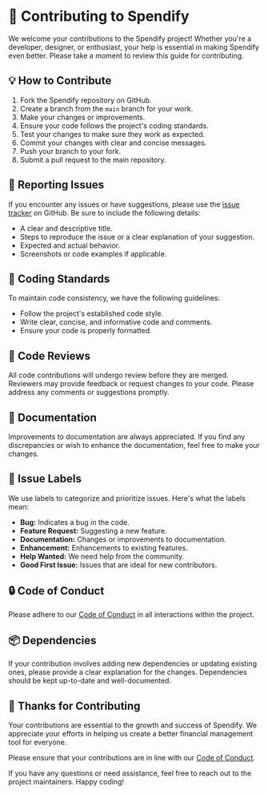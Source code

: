 # 🤝 Contributing to Spendify

We welcome your contributions to the Spendify project! Whether you're a developer, designer, or enthusiast, your help is essential in making Spendify even better. Please take a moment to review this guide for contributing.

## 💡 How to Contribute

1. Fork the Spendify repository on GitHub.
2. Create a branch from the `main` branch for your work.
3. Make your changes or improvements.
4. Ensure your code follows the project's coding standards.
5. Test your changes to make sure they work as expected.
6. Commit your changes with clear and concise messages.
7. Push your branch to your fork.
8. Submit a pull request to the main repository.

## 📄 Reporting Issues

If you encounter any issues or have suggestions, please use the [issue tracker](https://github.com/ayushsoni1010/spendify/issues) on GitHub. Be sure to include the following details:

- A clear and descriptive title.
- Steps to reproduce the issue or a clear explanation of your suggestion.
- Expected and actual behavior.
- Screenshots or code examples if applicable.

## 🌟 Coding Standards

To maintain code consistency, we have the following guidelines:

- Follow the project's established code style.
- Write clear, concise, and informative code and comments.
- Ensure your code is properly formatted.

## 💬 Code Reviews

All code contributions will undergo review before they are merged. Reviewers may provide feedback or request changes to your code. Please address any comments or suggestions promptly.

## 📝 Documentation

Improvements to documentation are always appreciated. If you find any discrepancies or wish to enhance the documentation, feel free to make your changes.

## 📌 Issue Labels
We use labels to categorize and prioritize issues. Here's what the labels mean:

- **Bug:** Indicates a bug in the code.
- **Feature Request:** Suggesting a new feature.
- **Documentation:** Changes or improvements to documentation.
- **Enhancement:** Enhancements to existing features.
- **Help Wanted:** We need help from the community.
- **Good First Issue:** Issues that are ideal for new contributors.

## 🔒 Code of Conduct
Please adhere to our [Code of Conduct](CODE_OF_CONDUCT.md) in all interactions within the project.

## 📦 Dependencies

If your contribution involves adding new dependencies or updating existing ones, please provide a clear explanation for the changes. Dependencies should be kept up-to-date and well-documented.

## 🎉 Thanks for Contributing

Your contributions are essential to the growth and success of Spendify. We appreciate your efforts in helping us create a better financial management tool for everyone.

Please ensure that your contributions are in line with our [Code of Conduct](CODE_OF_CONDUCT.md).

If you have any questions or need assistance, feel free to reach out to the project maintainers. Happy coding!
